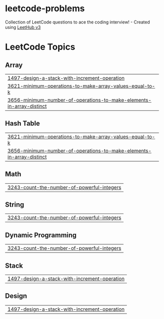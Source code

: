 # leetcode-problems
Collection of LeetCode questions to ace the coding interview! - Created using [LeetHub v3](https://github.com/raphaelheinz/LeetHub-3.0)

<!---LeetCode Topics Start-->
# LeetCode Topics
## Array
|  |
| ------- |
| [1497-design-a-stack-with-increment-operation](https://github.com/mohith-bacha/leetcode-problems/tree/master/1497-design-a-stack-with-increment-operation) |
| [3621-minimum-operations-to-make-array-values-equal-to-k](https://github.com/mohith-bacha/leetcode-problems/tree/master/3621-minimum-operations-to-make-array-values-equal-to-k) |
| [3656-minimum-number-of-operations-to-make-elements-in-array-distinct](https://github.com/mohith-bacha/leetcode-problems/tree/master/3656-minimum-number-of-operations-to-make-elements-in-array-distinct) |
## Hash Table
|  |
| ------- |
| [3621-minimum-operations-to-make-array-values-equal-to-k](https://github.com/mohith-bacha/leetcode-problems/tree/master/3621-minimum-operations-to-make-array-values-equal-to-k) |
| [3656-minimum-number-of-operations-to-make-elements-in-array-distinct](https://github.com/mohith-bacha/leetcode-problems/tree/master/3656-minimum-number-of-operations-to-make-elements-in-array-distinct) |
## Math
|  |
| ------- |
| [3243-count-the-number-of-powerful-integers](https://github.com/mohith-bacha/leetcode-problems/tree/master/3243-count-the-number-of-powerful-integers) |
## String
|  |
| ------- |
| [3243-count-the-number-of-powerful-integers](https://github.com/mohith-bacha/leetcode-problems/tree/master/3243-count-the-number-of-powerful-integers) |
## Dynamic Programming
|  |
| ------- |
| [3243-count-the-number-of-powerful-integers](https://github.com/mohith-bacha/leetcode-problems/tree/master/3243-count-the-number-of-powerful-integers) |
## Stack
|  |
| ------- |
| [1497-design-a-stack-with-increment-operation](https://github.com/mohith-bacha/leetcode-problems/tree/master/1497-design-a-stack-with-increment-operation) |
## Design
|  |
| ------- |
| [1497-design-a-stack-with-increment-operation](https://github.com/mohith-bacha/leetcode-problems/tree/master/1497-design-a-stack-with-increment-operation) |
<!---LeetCode Topics End-->